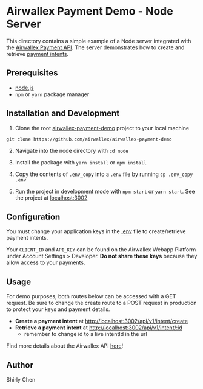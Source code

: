 # Airwallex Payment Demo - Node Server

This directory contains a simple example of a Node server integrated with the [Airwallex Payment API](https://www.airwallex.com/docs/api). The server demonstrates how to create and retrieve [payment intents](https://www.airwallex.com/docs/api#/Payment_Acceptance/Payment_Intents/Intro).

## Prerequisites

- [node.js](https://nodejs.org/en/)
- `npm` or `yarn` package manager

## Installation and Development

1. Clone the root [airwallex-payment-demo](https://github.com/airwallex/airwallex-payment-demo) project to your local machine

```
git clone https://github.com/airwallex/airwallex-payment-demo
```

2. Navigate into the node directory with `cd node`

3. Install the package with `yarn install` or `npm install`

4. Copy the contents of `.env_copy` into a `.env` file by running `cp .env_copy .env`

5. Run the project in development mode with `npm start` or `yarn start`. See the project at [localhost:3002](http://localhost:3002)

## Configuration

You must change your application keys in the [.env](/node/.env) file to create/retrieve payment intents.

Your `CLIENT_ID` and `API_KEY` can be found on the Airwallex Webapp Platform under Account Settings > Developer. **Do not share these keys** because they allow access to your payments.

## Usage

For demo purposes, both routes below can be accessed with a GET request. Be sure to change the create route to a POST request in production to protect your keys and payment details.

- **Create a payment intent** at [http://localhost:3002/api/v1/intent/create](http://localhost:3002/api/v1/intent/create)
- **Retrieve a payment intent** at [http://localhost:3002/api/v1/intent/:id](http://localhost:3002/api/v1/intent/:id)
  - remember to change id to a live intentId in the url

Find more details about the Airwallex API [here](https://www.airwallex.com/docs/api#/Payment_Acceptance/Payment_Intents/_api_v1_pa_payment_intents_create/post)!

## Author

Shirly Chen
